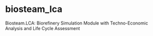 # biosteam_lca

Biosteam.LCA: Biorefinery Simulation Module with Techno-Economic Analysis and Life Cycle Assessment

